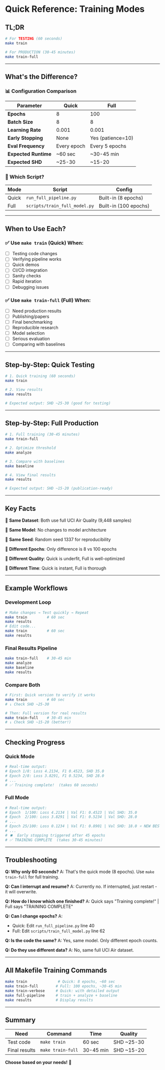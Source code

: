 # Quick Reference: Training Modes

## TL;DR

```bash
# For TESTING (60 seconds)
make train

# For PRODUCTION (30-45 minutes)  
make train-full
```

---

## What's the Difference?

### 📊 Configuration Comparison

| Parameter | Quick | Full |
|-----------|-------|------|
| **Epochs** | 8 | 100 |
| **Batch Size** | 8 | 8 |
| **Learning Rate** | 0.001 | 0.001 |
| **Early Stopping** | None | Yes (patience=10) |
| **Eval Frequency** | Every epoch | Every 5 epochs |
| **Expected Runtime** | ~60 sec | ~30-45 min |
| **Expected SHD** | ~25-30 | ~15-20 |

### 📁 Which Script?

| Mode | Script | Config |
|------|--------|--------|
| Quick | `run_full_pipeline.py` | Built-in (8 epochs) |
| Full | `scripts/train_full_model.py` | Built-in (100 epochs) |

---

## When to Use Each?

### ✅ Use `make train` (Quick) When:
- [ ] Testing code changes
- [ ] Verifying pipeline works
- [ ] Quick demos
- [ ] CI/CD integration
- [ ] Sanity checks
- [ ] Rapid iteration
- [ ] Debugging issues

### ✅ Use `make train-full` (Full) When:
- [ ] Need production results
- [ ] Publishing/papers
- [ ] Final benchmarking
- [ ] Reproducible research
- [ ] Model selection
- [ ] Serious evaluation
- [ ] Comparing with baselines

---

## Step-by-Step: Quick Testing

```bash
# 1. Quick training (60 seconds)
make train

# 2. View results
make results

# Expected output: SHD ~25-30 (good for testing)
```

---

## Step-by-Step: Full Production

```bash
# 1. Full training (30-45 minutes)
make train-full

# 2. Optimize threshold
make analyze

# 3. Compare with baselines
make baseline

# 4. View final results
make results

# Expected output: SHD ~15-20 (publication-ready)
```

---

## Key Facts

🔹 **Same Dataset**: Both use full UCI Air Quality (9,448 samples)

🔹 **Same Model**: No changes to model architecture

🔹 **Same Seed**: Random seed 1337 for reproducibility

🔹 **Different Epochs**: Only difference is 8 vs 100 epochs

🔹 **Different Quality**: Quick is underfit, Full is well-optimized

🔹 **Different Time**: Quick is instant, Full is thorough

---

## Example Workflows

### Development Loop
```bash
# Make changes → Test quickly → Repeat
make train         # 60 sec
make results       
# Edit code...
make train         # 60 sec
make results
```

### Final Results Pipeline
```bash
make train-full    # 30-45 min
make analyze       
make baseline
make results
```

### Compare Both
```bash
# First: Quick version to verify it works
make train         # 60 sec
# ↓ Check SHD ~25-30

# Then: Full version for real results
make train-full    # 30-45 min
# ↓ Check SHD ~15-20 (better!)
```

---

## Checking Progress

### Quick Mode
```bash
# Real-time output:
# Epoch 1/8: Loss 4.2134, F1 0.4523, SHD 35.0
# Epoch 2/8: Loss 3.8291, F1 0.5234, SHD 28.0
# ...
# ✅ Training complete!  (takes 60 seconds)
```

### Full Mode
```bash
# Real-time output:
# Epoch  1/100: Loss 4.2134 | Val F1: 0.4523 | Val SHD: 35.0
# Epoch  2/100: Loss 3.8291 | Val F1: 0.5234 | Val SHD: 28.0
# ...
# Epoch 25/100: Loss 0.1234 | Val F1: 0.8901 | Val SHD: 18.0 ⭐ NEW BEST
# ...
# ⏹️  Early stopping triggered after 45 epochs
# ✅ TRAINING COMPLETE  (takes 30-45 minutes)
```

---

## Troubleshooting

**Q: Why only 60 seconds?**
A: That's the quick mode (8 epochs). Use `make train-full` for full training.

**Q: Can I interrupt and resume?**
A: Currently no. If interrupted, just restart - it will overwrite.

**Q: How do I know which one finished?**
A: Quick says "Training complete!" | Full says "TRAINING COMPLETE"

**Q: Can I change epochs?**
A: 
- Quick: Edit `run_full_pipeline.py` line 40
- Full: Edit `scripts/train_full_model.py` line 62

**Q: Is the code the same?**
A: Yes, same model. Only different epoch counts.

**Q: Do they use different data?**
A: No, same full UCI Air dataset.

---

## All Makefile Training Commands

```bash
make train              # Quick: 8 epochs, ~60 sec
make train-full        # Full: 100 epochs, ~30-45 min
make train-verbose     # Quick: with detailed output
make full-pipeline     # train + analyze + baseline
make results           # Display results
```

---

## Summary

| Need | Command | Time | Quality |
|------|---------|------|---------|
| Test code | `make train` | 60 sec | SHD ~25-30 |
| Final results | `make train-full` | 30-45 min | SHD ~15-20 |

**Choose based on your needs!** 🚀
